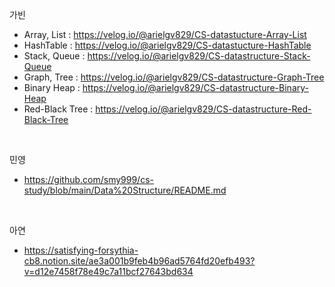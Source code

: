 
가빈
- Array, List : https://velog.io/@arielgv829/CS-datastucture-Array-List
- HashTable :  https://velog.io/@arielgv829/CS-datastucture-HashTable
- Stack, Queue : https://velog.io/@arielgv829/CS-datastructure-Stack-Queue
- Graph, Tree : https://velog.io/@arielgv829/CS-datastructure-Graph-Tree
- Binary Heap : https://velog.io/@arielgv829/CS-datastructure-Binary-Heap
- Red-Black Tree : https://velog.io/@arielgv829/CS-datastructure-Red-Black-Tree

<br>

민영
- https://github.com/smy999/cs-study/blob/main/Data%20Structure/README.md

<br>

아연
- https://satisfying-forsythia-cb8.notion.site/ae3a001b9feb4b96ad5764fd20efb493?v=d12e7458f78e49c7a11bcf27643bd634
